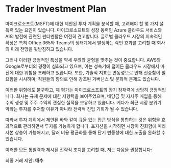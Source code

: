 # Trader Investment Plan

마이크로소프트(MSFT)에 대한 제안된 투자 계획을 분석할 때, 고려해야 할 몇 가지 설득력 있는 요인이 있습니다. 마이크로소프트의 성장 동력인 Azure 클라우드 서비스와 AI의 발전에 관련된 펀더멘탈은 여전히 견고합니다. 글로벌 클라우드 시장의 지속적인 확장은 특히 Office 365와 Teams의 생태계에서 발생하는 락인 효과를 고려할 때 회사의 미래 전망을 뒷받침하고 있습니다.

그러나 이러한 긍정적인 특성을 약세 우려와 균형을 맞추는 것이 중요합니다. AWS와 Google로부터의 경쟁이 심화되고 있으며, 이는 성숙기에 접어든 클라우드 시장에서 마진에 대한 위험을 초래하고 있습니다. 또한, 기술적 지표는 변동성으로 인해 신중함이 필요함을 시사하며, 직원들의 항의로 인해 강조된 거버넌스 및 문화적 문제도 있습니다.

이러한 위험에도 불구하고, 제 평가는 마이크로소프트의 장기 잠재력에 상당히 긍정적입니다. 회사는 규제 문제에 대한 저항력을 보여주었으며, 배당금 및 자사주 매입을 통해 수익 생성 및 주주 수익의 견실한 실적을 보유하고 있습니다. 게다가 최근 시장 분위기 악화는 투자를 주저할 이유가 아니라 전략적 진입 기회가 될 수 있습니다.

따라서 투자 계획에서 제안된 바와 같이 규율 있는 접근 방식을 통합하는 것은 위험을 효과적으로 관리하면서 투자를 가능하게 합니다. 포지션을 시작하면 시장이 진화함에 따라 자본 상승이 가능해지고, 달러 비용 평균화를 통해 단기 변동성에 대한 노출을 완화할 수 있습니다.

이러한 모든 통찰력과 제시된 전략적 조치를 고려할 때, 저는 다음을 권장합니다:

최종 거래 제안: **매수**
